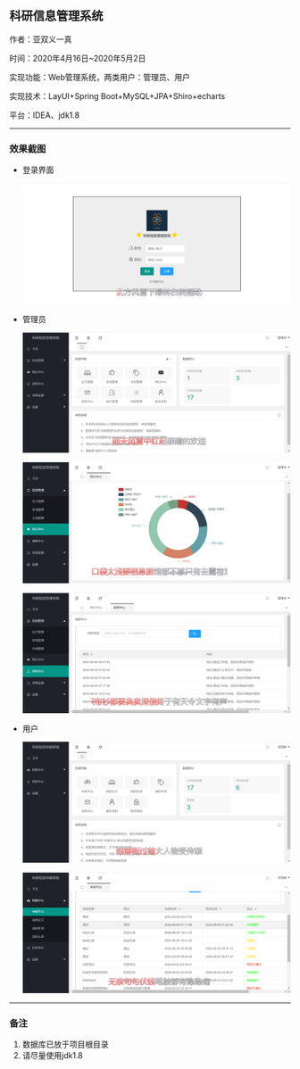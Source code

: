 ## 科研信息管理系统

作者：亚双义一真

时间：2020年4月16日~2020年5月2日

实现功能：Web管理系统，两类用户：管理员、用户

实现技术：LayUI+Spring Boot+MySQL+JPA+Shiro+echarts

平台：IDEA、jdk1.8

---

### 效果截图

- 登录界面

  ![login](readme_img/login.png)

- 管理员

  ![admin](readme_img/admin1.png)

  ![admin](readme_img/admin.png)

  ![admin2](readme_img/admin2.png)

- 用户

  ![user](readme_img/user.png)

  ![user](readme_img/user2.png)

---

### 备注

1. 数据库已放于项目根目录
2. 请尽量使用jdk1.8

